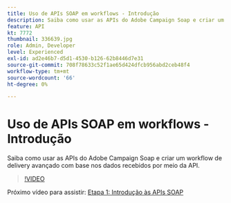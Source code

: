 ```yaml
---
title: Uso de APIs SOAP em workflows - Introdução
description: Saiba como usar as APIs do Adobe Campaign Soap e criar um workflow de delivery avançado com base nos dados recebidos por meio da API.
feature: API
kt: 7772
thumbnail: 336639.jpg
role: Admin, Developer
level: Experienced
exl-id: ad2e46b7-d5d1-4530-b126-62b8446d7e31
source-git-commit: 708f78633c52f1ae65d424dfcb956abd2ceb48f4
workflow-type: tm+mt
source-wordcount: '66'
ht-degree: 0%

---
```


# Uso de APIs SOAP em workflows - Introdução

Saiba como usar as APIs do Adobe Campaign Soap e criar um workflow de delivery avançado com base nos dados recebidos por meio da API.

>[!VIDEO](https://video.tv.adobe.com/v/336639?quality=12)

Próximo vídeo para assistir: [Etapa 1: Introdução às APIs SOAP](/help/tutorial-using-soap-apis/get-started-with-soap-apis.md)
